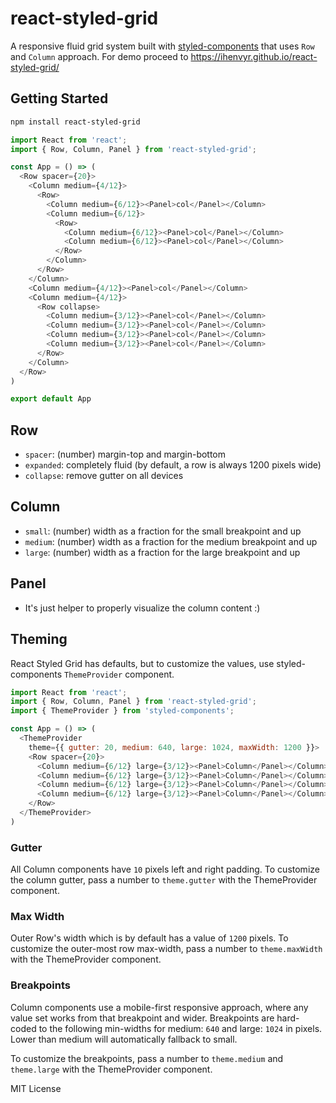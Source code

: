 # react-styled-grid
A responsive fluid grid system built with [styled-components](https://github.com/styled-components/styled-components) that uses `Row` and `Column` approach. For demo proceed to https://ihenvyr.github.io/react-styled-grid/

## Getting Started

```sh
npm install react-styled-grid
```

```js
import React from 'react';
import { Row, Column, Panel } from 'react-styled-grid';

const App = () => (
  <Row spacer={20}>
    <Column medium={4/12}>
      <Row>
        <Column medium={6/12}><Panel>col</Panel></Column>
        <Column medium={6/12}>
          <Row>
            <Column medium={6/12}><Panel>col</Panel></Column>
            <Column medium={6/12}><Panel>col</Panel></Column>
          </Row>
        </Column>
      </Row>
    </Column>
    <Column medium={4/12}><Panel>col</Panel></Column>
    <Column medium={4/12}>
      <Row collapse>
        <Column medium={3/12}><Panel>col</Panel></Column>
        <Column medium={3/12}><Panel>col</Panel></Column>
        <Column medium={3/12}><Panel>col</Panel></Column>
        <Column medium={3/12}><Panel>col</Panel></Column>
      </Row>
    </Column>
  </Row>
)

export default App
```

## Row

- `spacer`: (number) margin-top and margin-bottom
- `expanded`: completely fluid (by default, a row is always 1200 pixels wide)
- `collapse`: remove gutter on all devices

## Column

- `small`: (number) width as a fraction for the small breakpoint and up
- `medium`: (number) width as a fraction for the medium breakpoint and up
- `large`: (number) width as a fraction for the large breakpoint and up

## Panel

- It's just helper to properly visualize the column content :)

## Theming

React Styled Grid has defaults, but to customize the values,
use styled-components `ThemeProvider` component.

```js
import React from 'react';
import { Row, Column, Panel } from 'react-styled-grid';
import { ThemeProvider } from 'styled-components';

const App = () => (
  <ThemeProvider
    theme={{ gutter: 20, medium: 640, large: 1024, maxWidth: 1200 }}>
    <Row spacer={20}>
      <Column medium={6/12} large={3/12}><Panel>Column</Panel></Column>
      <Column medium={6/12} large={3/12}><Panel>Column</Panel></Column>
      <Column medium={6/12} large={3/12}><Panel>Column</Panel></Column>
      <Column medium={6/12} large={3/12}><Panel>Column</Panel></Column>
    </Row>
  </ThemeProvider>
)
```

### Gutter

All Column components have `10` pixels left and right padding.
To customize the column gutter, pass a number to `theme.gutter` with the ThemeProvider component.

### Max Width

Outer Row's width which is by default has a value of `1200` pixels.
To customize the outer-most row max-width, pass a number to `theme.maxWidth` with the ThemeProvider component.

### Breakpoints

Column components use a mobile-first responsive approach,
where any value set works from that breakpoint and wider.
Breakpoints are hard-coded to the following min-widths for medium: `640` and large: `1024` in pixels.
Lower than medium will automatically fallback to small.

To customize the breakpoints, pass a number to `theme.medium` and `theme.large` with the ThemeProvider component.


MIT License
